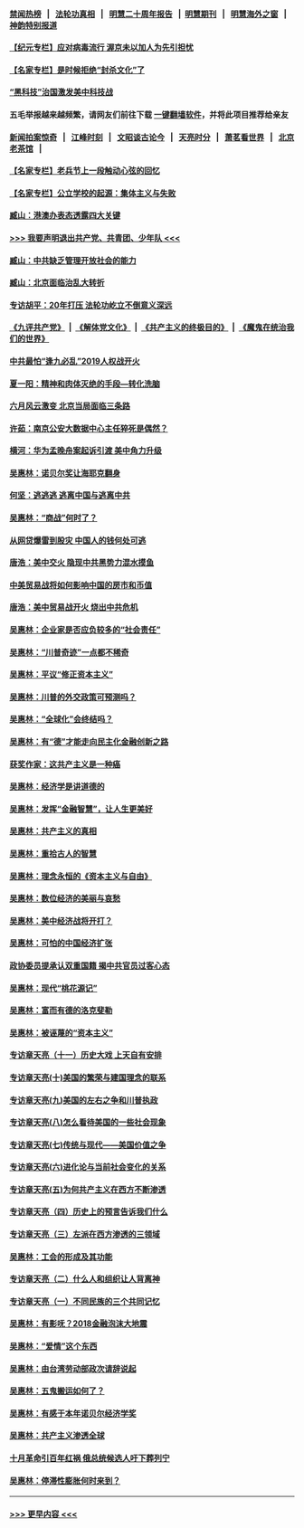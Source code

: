 #### [禁闻热榜](热点新闻.md?=0)  &nbsp;&nbsp;|&nbsp;&nbsp; [法轮功真相](https://github.com/gfw-breaker/truth/blob/master/README.md?=0) &nbsp;&nbsp;|&nbsp;&nbsp; [明慧二十周年报告](https://github.com/gfw-breaker/mh-reports/blob/master/README.md?=0) &nbsp;&nbsp;|&nbsp;&nbsp;[明慧期刊](https://github.com/gfw-breaker/mh-qikan) &nbsp;&nbsp;|&nbsp;&nbsp; [明慧海外之窗](https://github.com/gfw-breaker/mh-news/blob/master/README.md?=0) &nbsp;&nbsp;|&nbsp;&nbsp; [神韵特别报道](https://github.com/gfw-breaker/mh-news/blob/master/shenyun.md?=0)
#### [【纪元专栏】应对病毒流行 渥京未以加人为先引担忧](../pages/nsc423/n11875714.md?t=03091803) 
#### [【名家专栏】是时候拒绝“封杀文化”了](../pages/nsc423/n11814093.md?t=03091803) 
#### [“黑科技”治国激发美中科技战](../pages/nsc423/n11638056.md?t=03091803) 
#### 五毛举报越来越频繁，请网友们前往下载 [一键翻墙软件](https://github.com/gfw-breaker/ssr-accounts)，并将此项目推荐给亲友
#### [新闻拍案惊奇](https://github.com/gfw-breaker/banned-news/blob/master/pages/link4.md) &nbsp;&nbsp;|&nbsp;&nbsp; [江峰时刻](https://github.com/gfw-breaker/banned-news/blob/master/pages/link4.md) &nbsp;&nbsp;|&nbsp;&nbsp; [文昭谈古论今](https://github.com/gfw-breaker/banned-news/blob/master/pages/link4.md) &nbsp;&nbsp;|&nbsp;&nbsp; [天亮时分](https://github.com/gfw-breaker/banned-news/blob/master/pages/link4.md) &nbsp;&nbsp;|&nbsp;&nbsp; [萧茗看世界](https://github.com/gfw-breaker/banned-news/blob/master/pages/link4.md) &nbsp;&nbsp;|&nbsp;&nbsp; [北京老茶馆](https://github.com/gfw-breaker/banned-news/blob/master/pages/link4.md) &nbsp;&nbsp;|&nbsp;&nbsp; 
#### [【名家专栏】老兵节上一段触动心弦的回忆](../pages/nsc423/n11646016.md?t=03091803) 
#### [【名家专栏】公立学校的起源：集体主义与失败](../pages/nsc423/n11601833.md?t=03091803) 
#### [臧山：港澳办表态透露四大关键](../pages/nsc423/n11421628.md?t=03091803) 
#### [>>> 我要声明退出共产党、共青团、少年队 <<<](https://github.com/begood0513/goodnews/blob/master/quit/letter.md) 
#### [臧山：中共缺乏管理开放社会的能力](../pages/nsc423/n11407457.md?t=03091803) 
#### [臧山：北京面临治乱大转折](../pages/nsc423/n11406895.md?t=03091803) 
#### [专访胡平：20年打压 法轮功屹立不倒意义深远](../pages/nsc423/n11398800.md?t=03091803) 
#### [《九评共产党》](https://github.com/begood0513/9ping.md/blob/master/README.md) &nbsp;|&nbsp; [《解体党文化》](../../../../jtdwh.md/blob/master/README.md)  &nbsp;|&nbsp; [《共产主义的终极目的》](../../../../gczydzjmd.md/blob/master/README.md) &nbsp;|&nbsp; [《魔鬼在统治我们的世界》](../../../../mgztzwmdsj.md/blob/master/README.md) 
#### [中共最怕“逢九必乱”2019人权战开火](../pages/nsc423/n11385248.md?t=03091803) 
#### [夏一阳：精神和肉体灭绝的手段—转化洗脑](../pages/nsc423/n11368250.md?t=03091803) 
#### [六月风云激变 北京当局面临三条路](../pages/nsc423/n11313668.md?t=03091803) 
#### [许茹：南京公安大数据中心主任猝死是偶然？](../pages/nsc423/n11064744.md?t=03091803) 
#### [横河：华为孟晚舟案起诉引渡 美中角力升级](../pages/nsc423/n11027230.md?t=03091803) 
#### [吴惠林：诺贝尔奖让海耶克翻身](../pages/nsc423/n10890049.md?t=03091803) 
#### [何坚：逃逃逃 逃离中国与逃离中共](../pages/nsc423/n10592891.md?t=03091803) 
#### [吴惠林：“商战”何时了？](../pages/nsc423/n10573558.md?t=03091803) 
#### [从网贷爆雷到股灾 中国人的钱何处可逃](../pages/nsc423/n10572800.md?t=03091803) 
#### [唐浩：美中交火 隐现中共黑势力混水摸鱼](../pages/nsc423/n10544040.md?t=03091803) 
#### [中美贸易战将如何影响中国的房市和币值](../pages/nsc423/n10543697.md?t=03091803) 
#### [唐浩：美中贸易战开火 烧出中共危机](../pages/nsc423/n10540126.md?t=03091803) 
#### [吴惠林：企业家是否应负较多的“社会责任”](../pages/nsc423/n10535022.md?t=03091803) 
#### [吴惠林：“川普奇迹”一点都不稀奇](../pages/nsc423/n10512808.md?t=03091803) 
#### [吴惠林：平议“修正资本主义”](../pages/nsc423/n10495724.md?t=03091803) 
#### [吴惠林：川普的外交政策可预测吗？](../pages/nsc423/n10462387.md?t=03091803) 
#### [吴惠林：“全球化”会终结吗？](../pages/nsc423/n10452838.md?t=03091803) 
#### [吴惠林：有“德”才能走向民主化金融创新之路](../pages/nsc423/n10432292.md?t=03091803) 
#### [获奖作家：这共产主义是一种癌](../pages/nsc423/n10431541.md?t=03091803) 
#### [吴惠林：经济学是讲道德的](../pages/nsc423/n10398014.md?t=03091803) 
#### [吴惠林：发挥“金融智慧”，让人生更美好](../pages/nsc423/n10375019.md?t=03091803) 
#### [吴惠林：共产主义的真相](../pages/nsc423/n10351394.md?t=03091803) 
#### [吴惠林：重拾古人的智慧](../pages/nsc423/n10337691.md?t=03091803) 
#### [吴惠林：理念永恒的《资本主义与自由》](../pages/nsc423/n10316274.md?t=03091803) 
#### [吴惠林：数位经济的美丽与哀愁](../pages/nsc423/n10292946.md?t=03091803) 
#### [吴惠林：美中经济战将开打？](../pages/nsc423/n10258825.md?t=03091803) 
#### [吴惠林：可怕的中国经济扩张](../pages/nsc423/n10219147.md?t=03091803) 
#### [政协委员提承认双重国籍 揭中共官员过客心态](../pages/nsc423/n10208809.md?t=03091803) 
#### [吴惠林：现代“桃花源记”](../pages/nsc423/n10185234.md?t=03091803) 
#### [吴惠林：富而有德的洛克斐勒](../pages/nsc423/n10142264.md?t=03091803) 
#### [吴惠林：被诬蔑的“资本主义”](../pages/nsc423/n10124816.md?t=03091803) 
#### [专访章天亮（十一）历史大戏 上天自有安排](../pages/nsc423/n10094905.md?t=03091803) 
#### [专访章天亮(十)美国的繁荣与建国理念的联系](../pages/nsc423/n10094899.md?t=03091803) 
#### [专访章天亮(九)美国的左右之争和川普执政](../pages/nsc423/n10094889.md?t=03091803) 
#### [专访章天亮(八)怎么看待美国的一些社会现象](../pages/nsc423/n10094857.md?t=03091803) 
#### [专访章天亮(七)传统与现代——美国价值之争](../pages/nsc423/n10093140.md?t=03091803) 
#### [专访章天亮(六)进化论与当前社会变化的关系](../pages/nsc423/n10092036.md?t=03091803) 
#### [专访章天亮(五)为何共产主义在西方不断渗透](../pages/nsc423/n10083620.md?t=03091803) 
#### [专访章天亮（四）历史上的预言告诉我们什么](../pages/nsc423/n10083606.md?t=03091803) 
#### [专访章天亮（三）左派在西方渗透的三领域](../pages/nsc423/n10081115.md?t=03091803) 
#### [吴惠林：工会的形成及其功能](../pages/nsc423/n10080633.md?t=03091803) 
#### [专访章天亮（二）什么人和组织让人背离神](../pages/nsc423/n10076637.md?t=03091803) 
#### [专访章天亮（一）不同民族的三个共同记忆](../pages/nsc423/n10074188.md?t=03091803) 
#### [吴惠林：有影呒？2018金融泡沫大地震](../pages/nsc423/n10040534.md?t=03091803) 
#### [吴惠林：“爱情”这个东西](../pages/nsc423/n10019423.md?t=03091803) 
#### [吴惠林：由台湾劳动部政次请辞说起](../pages/nsc423/n9979679.md?t=03091803) 
#### [吴惠林：五鬼搬运如何了？](../pages/nsc423/n9925338.md?t=03091803) 
#### [吴惠林：有感于本年诺贝尔经济学奖](../pages/nsc423/n9871883.md?t=03091803) 
#### [吴惠林：共产主义渗透全球](../pages/nsc423/n9812748.md?t=03091803) 
#### [十月革命引百年红祸 俄总统候选人吁下葬列宁](../pages/nsc423/n9810182.md?t=03091803) 
#### [吴惠林：停滞性膨胀何时来到？](../pages/nsc423/n9764136.md?t=03091803) 

----
#### [ >>> 更早内容 <<< ](../indexes/nsc423-earlier.md)

